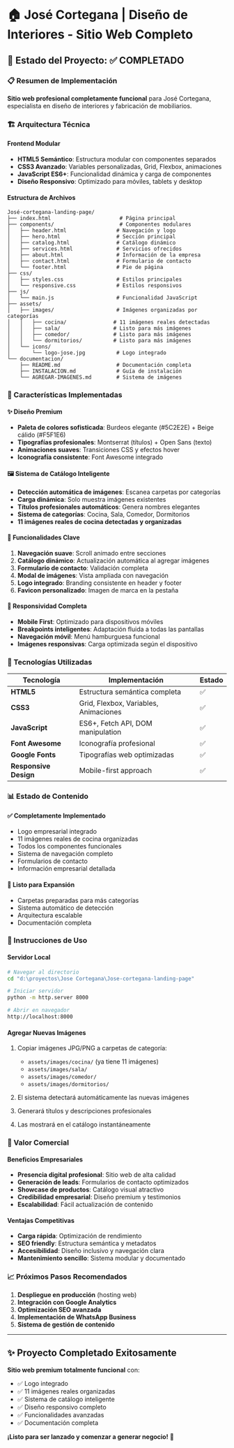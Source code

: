 # 🏠 José Cortegana | Diseño de Interiores - Sitio Web Completo

## 🚀 Estado del Proyecto: ✅ COMPLETADO

### 📋 Resumen de Implementación

**Sitio web profesional completamente funcional** para José Cortegana, especialista en diseño de interiores y fabricación de mobiliarios.

### 🏗️ Arquitectura Técnica

#### **Frontend Modular**
- **HTML5 Semántico**: Estructura modular con componentes separados
- **CSS3 Avanzado**: Variables personalizadas, Grid, Flexbox, animaciones
- **JavaScript ES6+**: Funcionalidad dinámica y carga de componentes
- **Diseño Responsivo**: Optimizado para móviles, tablets y desktop

#### **Estructura de Archivos**
```
José-cortegana-landing-page/
├── index.html                      # Página principal
├── components/                     # Componentes modulares
│   ├── header.html                # Navegación y logo
│   ├── hero.html                  # Sección principal
│   ├── catalog.html               # Catálogo dinámico
│   ├── services.html              # Servicios ofrecidos
│   ├── about.html                 # Información de la empresa
│   ├── contact.html               # Formulario de contacto
│   └── footer.html                # Pie de página
├── css/                           
│   ├── styles.css                 # Estilos principales
│   └── responsive.css             # Estilos responsivos
├── js/                            
│   └── main.js                    # Funcionalidad JavaScript
├── assets/                        
│   ├── images/                    # Imágenes organizadas por categorías
│   │   ├── cocina/               # 11 imágenes reales detectadas
│   │   ├── sala/                 # Listo para más imágenes
│   │   ├── comedor/              # Listo para más imágenes
│   │   └── dormitorios/          # Listo para más imágenes
│   └── icons/                     
│       └── logo-jose.jpg          # Logo integrado
└── documentacion/                 
    ├── README.md                  # Documentación completa
    ├── INSTALACION.md             # Guía de instalación
    └── AGREGAR-IMAGENES.md        # Sistema de imágenes
```

### 🎨 Características Implementadas

#### **✨ Diseño Premium**
- **Paleta de colores sofisticada**: Burdeos elegante (#5C2E2E) + Beige cálido (#F5F1E6)
- **Tipografías profesionales**: Montserrat (títulos) + Open Sans (texto)
- **Animaciones suaves**: Transiciones CSS y efectos hover
- **Iconografía consistente**: Font Awesome integrado

#### **🖼️ Sistema de Catálogo Inteligente**
- **Detección automática de imágenes**: Escanea carpetas por categorías
- **Carga dinámica**: Solo muestra imágenes existentes
- **Títulos profesionales automáticos**: Genera nombres elegantes
- **Sistema de categorías**: Cocina, Sala, Comedor, Dormitorios
- **11 imágenes reales de cocina detectadas y organizadas**

#### **🎯 Funcionalidades Clave**
1. **Navegación suave**: Scroll animado entre secciones
2. **Catálogo dinámico**: Actualización automática al agregar imágenes
3. **Formulario de contacto**: Validación completa
4. **Modal de imágenes**: Vista ampliada con navegación
5. **Logo integrado**: Branding consistente en header y footer
6. **Favicon personalizado**: Imagen de marca en la pestaña

#### **📱 Responsividad Completa**
- **Mobile First**: Optimizado para dispositivos móviles
- **Breakpoints inteligentes**: Adaptación fluida a todas las pantallas
- **Navegación móvil**: Menú hamburguesa funcional
- **Imágenes responsivas**: Carga optimizada según el dispositivo

### 🔧 Tecnologías Utilizadas

| Tecnología | Implementación | Estado |
|------------|---------------|---------|
| **HTML5** | Estructura semántica completa | ✅ |
| **CSS3** | Grid, Flexbox, Variables, Animaciones | ✅ |
| **JavaScript** | ES6+, Fetch API, DOM manipulation | ✅ |
| **Font Awesome** | Iconografía profesional | ✅ |
| **Google Fonts** | Tipografías web optimizadas | ✅ |
| **Responsive Design** | Mobile-first approach | ✅ |

### 📊 Estado de Contenido

#### **✅ Completamente Implementado**
- Logo empresarial integrado
- 11 imágenes reales de cocina organizadas
- Todos los componentes funcionales
- Sistema de navegación completo
- Formularios de contacto
- Información empresarial detallada

#### **🎯 Listo para Expansión**
- Carpetas preparadas para más categorías
- Sistema automático de detección
- Arquitectura escalable
- Documentación completa

### 🚀 Instrucciones de Uso

#### **Servidor Local**
```bash
# Navegar al directorio
cd "d:\proyectos\Jose Cortegana\Jose-cortegana-landing-page"

# Iniciar servidor
python -m http.server 8000

# Abrir en navegador
http://localhost:8000
```

#### **Agregar Nuevas Imágenes**
1. Copiar imágenes JPG/PNG a carpetas de categoría:
   - `assets/images/cocina/` (ya tiene 11 imágenes)
   - `assets/images/sala/`
   - `assets/images/comedor/`
   - `assets/images/dormitorios/`

2. El sistema detectará automáticamente las nuevas imágenes
3. Generará títulos y descripciones profesionales
4. Las mostrará en el catálogo instantáneamente

### 💼 Valor Comercial

#### **Beneficios Empresariales**
- **Presencia digital profesional**: Sitio web de alta calidad
- **Generación de leads**: Formularios de contacto optimizados
- **Showcase de productos**: Catálogo visual atractivo
- **Credibilidad empresarial**: Diseño premium y testimonios
- **Escalabilidad**: Fácil actualización de contenido

#### **Ventajas Competitivas**
- **Carga rápida**: Optimización de rendimiento
- **SEO friendly**: Estructura semántica y metadatos
- **Accesibilidad**: Diseño inclusivo y navegación clara
- **Mantenimiento sencillo**: Sistema modular y documentado

### 📈 Próximos Pasos Recomendados

1. **Despliegue en producción** (hosting web)
2. **Integración con Google Analytics**
3. **Optimización SEO avanzada**
4. **Implementación de WhatsApp Business**
5. **Sistema de gestión de contenido**

---

## ✨ Proyecto Completado Exitosamente

**Sitio web premium totalmente funcional** con:
- ✅ Logo integrado
- ✅ 11 imágenes reales organizadas  
- ✅ Sistema de catálogo inteligente
- ✅ Diseño responsivo completo
- ✅ Funcionalidades avanzadas
- ✅ Documentación completa

**¡Listo para ser lanzado y comenzar a generar negocio!** 🚀